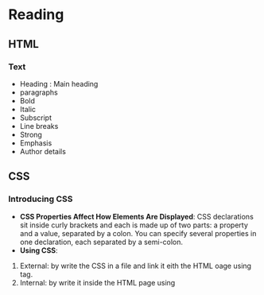 # Reading
## HTML
### Text
* Heading  : Main heading 
* paragraphs 
* Bold 
* Italic
* Subscript 
* Line breaks 
* Strong 
* Emphasis 
* Author details 

## CSS
### Introducing CSS
* **CSS Properties Affect How Elements Are Displayed**: CSS declarations sit inside curly brackets and each is made up of two
parts: a property and a value, separated by a colon. You can specify
several properties in one declaration, each separated by a semi-colon.
* **Using CSS**:
1. External: by write the CSS in a file and link it eith the HTML oage using **<link>** tag.
2. Internal: by write it inside the HTML page using **<style>** tag 
* Declarations are made up of two parts: the properties
of the element that you want to change, and the values
of those properties. For example, the font-family
property sets the choice of font, and the value arial
specifies Arial as the preferred typeface.

## JavaScript
### Basic JavaScript Instructions
* **Statment**: Each individual instruction or step is known as a statement.
Statements should end with a semicolon. 
* **Comments**: ou should write comments to explain what your code does.
They help make your code easier to read and understand.
This can help you and others who read your code.  **//**
* **Variable**: where the data is stored. 
* **Data Types**: (1) numeric. (2) string . (3) boolean.
* **Expressions**: Expressions evaluate into a single value.
Expressions rely on operators to calculate a value. 

### Decision & Loops
* Comparison operators **===** , **!==**, **==**, **! =**, **<**, **>**, **<=**, **=>**
are used to compare two operands.
* **if statements** allow you to run one set of code
if a condition is true, and another if it is false.
* Conditional statements allow your code to make decisions about what to do next
